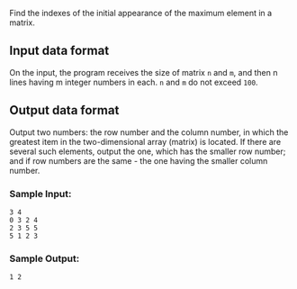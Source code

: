Find the indexes of the initial appearance of the maximum element in a
matrix.

## Input data format

On the input, the program receives the size of matrix `n` and `m`, and then n 
lines having m integer numbers in each. `n` and `m` do not exceed `100`.

## Output data format

Output two numbers: the row number and the column number, in which the greatest
item in the two-dimensional array (matrix) is located. If there are several such
elements, output the one, which has the smaller row number; and if row 
numbers are the same - the one having the smaller column number.

### Sample Input:

```
3 4
0 3 2 4
2 3 5 5
5 1 2 3
```

### Sample Output:

```
1 2
```
